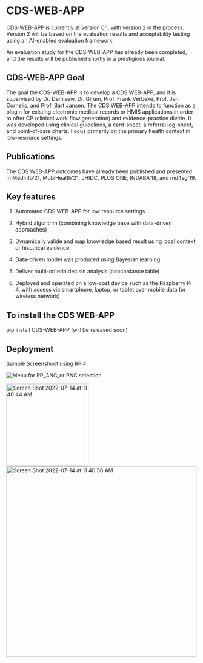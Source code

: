 # CDS-WEB-APP

CDS-WEB-APP is currently at version 0.1, with version 2 in the process. Version 2 will be based on the evaluation results and acceptability testing using an AI-enabled evaluation framework.  

An evaluation study for the CDS-WEB-APP has already been completed, and the results will be published shortly in a prestigious journal.

## CDS-WEB-APP Goal 

The goal the CDS-WEB-APP is to develop a CDS WEB-APP, and it is supervised by Dr. Demisew, Dr. Girum, Prof. Frank Verbeke, Prof. Jan Cornelis, and Prof. Bart Jansen. The CDS WEB-APP intends to function as a plugin for existing electronic medical records or HMIS applications in order to offer CP (clinical work flow generation) and evidence-practice divide. It was developed using clinical guidelines, a card-sheet, a referral log-sheet, and point-of-care charts. Focus primarily on the primary health context in low-resource settings.

## Publications 

The CDS WEB-APP outcomes have already been published and presented in Medinfo'21, MobiHealth'21, JHIDC, PLOS ONE, INDABA'18, and md4sg'19.

## Key features 

1. Automated CDS WEB-APP for low resource settings

2. Hybrid algorithm (combining knowledge base with data-driven approaches) 

3. Dynamically valide and map knowledge based result using local context or hisotrical evidence 

4. Data-driven model was produced using Bayesian learning.

5. Deliver multi-criteria decisin analysis (concordance table)

6. Deployed and operated on a low-cost device such as the Raspberry Pi 4, with access via smartphone, laptop, or tablet over mobile data (or wireless network)


## To install the CDS WEB-APP

pip install CDS-WEB-APP (will be released soon)


## Deployment 

Sample Screenshoot using RPi4


![Menu for PP_ANC_or PNC selection](https://user-images.githubusercontent.com/17700070/178952549-9e43e3c8-eeae-43f7-bdac-866c8012adfa.jpg)

<img width="217" alt="Screen Shot 2022-07-14 at 11 40 44 AM" src="https://user-images.githubusercontent.com/17700070/178953328-923fe869-d74f-414d-8ccd-a5a72a977631.png">

<img width="502" alt="Screen Shot 2022-07-14 at 11 40 56 AM" src="https://user-images.githubusercontent.com/17700070/178953383-bb7ce95b-411b-43bb-9267-b9a34e0f70fb.png">


